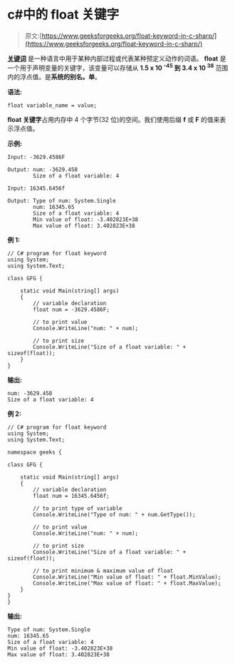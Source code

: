 # c#中的 float 关键字

> 原文:[https://www.geeksforgeeks.org/float-keyword-in-c-sharp/](https://www.geeksforgeeks.org/float-keyword-in-c-sharp/)

**[关键词](https://www.geeksforgeeks.org/c-sharp-keywords/)** 是一种语言中用于某种内部过程或代表某种预定义动作的词语。 **float** 是一个用于声明变量的关键字，该变量可以存储从 **1.5 x 10 <sup>-45</sup> 到 3.4 x 10 <sup>38</sup>** 范围内的浮点值。是**系统的别名。单**。

**语法:**

```
float variable_name = value;
```

**float 关键字**占用内存中 4 个字节(32 位)的空间。我们使用后缀 **f** 或 **F** 的值来表示浮点值。

**示例:**

```
Input: -3629.4586F

Output: num: -3629.458
        Size of a float variable: 4

Input: 16345.6456f

Output: Type of num: System.Single
        num: 16345.65
        Size of a float variable: 4
        Min value of float: -3.402823E+38
        Max value of float: 3.402823E+38

```

**例 1:**

```
// C# program for float keyword
using System;
using System.Text;

class GFG {

    static void Main(string[] args)
    {
        // variable declaration
        float num = -3629.4586F;

        // to print value
        Console.WriteLine("num: " + num);

        // to print size
        Console.WriteLine("Size of a float variable: " + sizeof(float));
    }
}
```

**输出:**

```
num: -3629.458
Size of a float variable: 4

```

**例 2:**

```
// C# program for float keyword
using System;
using System.Text;

namespace geeks {

class GFG {

    static void Main(string[] args)
    {
        // variable declaration
        float num = 16345.6456f;

        // to print type of variable
        Console.WriteLine("Type of num: " + num.GetType());

        // to print value
        Console.WriteLine("num: " + num);

        // to print size
        Console.WriteLine("Size of a float variable: " + sizeof(float));

        // to print minimum & maximum value of float
        Console.WriteLine("Min value of float: " + float.MinValue);
        Console.WriteLine("Max value of float: " + float.MaxValue);
    }
}
}
```

**输出:**

```
Type of num: System.Single
num: 16345.65
Size of a float variable: 4
Min value of float: -3.402823E+38
Max value of float: 3.402823E+38

```